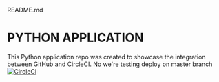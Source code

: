 README.md
# PYTHON APPLICATION
This Python application repo was created to showcase the integration between GitHub and CircleCI.  No we're testing deploy on master branch
[![CircleCI](https://circleci.com/gh/NdagiStanley/python_app.svg?style=svg)](https://circleci.com/gh/NdagiStanley/python_app)
